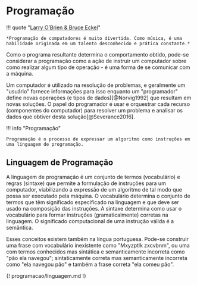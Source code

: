 # Programação

!!! quote "[Larry O’Brien & Bruce Eckel](https://777russia.ru/book/uploads/%D0%9E%D0%A1%D0%9D%D0%9E%D0%92%D0%AB%20%D0%A0%D0%9E%D0%91%D0%9E%D0%A2%D0%9E%D0%A2%D0%95%D0%A5%D0%9D%D0%98%D0%9A%D0%98/Prentice%20Hall%20-%20Thinking%20In%20C%23.pdf)"

    *Programação de computadores é muito divertida. Como música, é uma habilidade originada em um talento desconhecido e prática constante.*

Como o programa resultante determina o comportamento obtido, pode-se considerar a programação como a ação de instruir um computador sobre como realizar algum tipo de operação - é uma forma de se comunicar com a máquina.

Um computador é utilizado na resolução de problemas, e geralmente um "usuário" fornece informações para isso enquanto um "programador" define novas operações (e tipos de dados)[@Norvig1992] que resultam em novas soluções. O papel do programador é usar e orquestrar cada recurso (componentes do computador) para resolver um problema e analisar os dados que obtiver desta solução[@Severance2016].

!!! info "Programação"

    Programação é o processo de expressar um algoritmo como instruções em uma linguagem de programação.

## Linguagem de Programação

A linguagem de programação é um conjunto de termos (vocabulário) e regras (sintaxe) que permite a formulação de instruções para um computador, viabilizando a expressão de um algoritmo de tal modo que possa ser executado pela máquina. O vocabulário determina o conjunto de termos que têm significado especificado na linguagem e que deve ser usado na composição das instruções. A sintaxe determina como usar o vocabulário para formar instruções (gramaticalmente) corretas na linguagem. O significado computacional de uma instrução válida é a semântica.

Esses conceitos existem também na língua portuguesa. Pode-se construir uma frase com vocabulário inexistente como "Mxyzptlk zxcvbnm", ou uma com termos conhecidos mas sintática e semanticamente incorreta como "pão ela navegou"; sintaticamente correta mas semanticamente incorreta como "ela navegou pão" e também a frase correta "ela comeu pão".

{! programacao/linguagem.md !}
